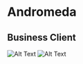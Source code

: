 # Andromeda

## Business Client
![Alt Text](https://c.tenor.com/XHZnTUUa7H8AAAAd/expanse-asteroid.gif)
![Alt Text](https://media.giphy.com/media/vFKqnCdLPNOKc/giphy.gif)
